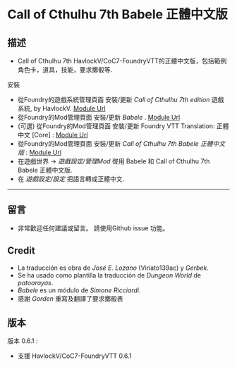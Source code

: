 # Call of Cthulhu 7th Babele 正體中文版

## 描述  

* Call of Cthulhu 7th HavlockV/CoC7-FoundryVTT的正體中文版，包括範例角色卡，道具，技能，要求擲骰等.

安裝  

* 從Foundry的遊戲系統管理頁面 安裝/更新 _Call of Cthulhu 7th edition_ 遊戲系統, by HavlockV.
[Module Url](https://foundryvtt.com/packages/CoC7/)
* 從Foundry的Mod管理頁面 安裝/更新 _Babele_ .
[Module Url](https://foundryvtt.com/packages/babele/)
* (可選) 從Foundry的Mod管理頁面 安裝/更新 Foundry VTT Translation: 正體中文 [Core] :
[Module Url](https://foundryvtt.com/packages/foundry_zh-tw)
* 從Foundry的Mod管理頁面 安裝/更新 _Call of Cthulhu 7th Babele 正體中文版_ :
[Module Url](https://foundryvtt.com/packages/call-of-cthulhu-7th-babele-zh-tw/)
* 在遊戲世界 ->  _遊戲設定/管理Mod_ 啓用 Babele 和 Call of Cthulhu 7th Babele 正體中文版.
* 在 _遊戲設定/設定_ 把語言轉成正體中文.
----
## 留言 

* 非常歡迎任何建議或留言。 請使用Github issue 功能。

## Credit  

* La traducción es obra de *José E. Lozano* (Viriato139ac) y *Gerbek*.
* Se ha usado como plantilla la traducción de *Dungeon World* de *patoarayas*.
* *Babele* es un módulo de *Simone Ricciardi*.
* 感謝 *Gorden* 重寫及翻譯了要求擲骰表

## 版本

版本 0.6.1 :

* 支援 HavlockV/CoC7-FoundryVTT 0.6.1
